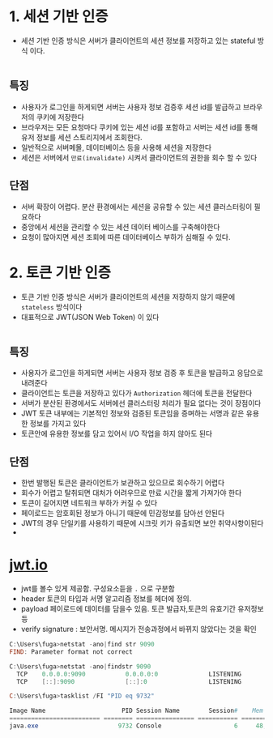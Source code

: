 # 1. 세션 기반 인증
 - 세션 기반 인증 방식은 서버가 클라이언트의 세션 정보를 저장하고 있는 stateful 방식 이다.
<img>

## 특징
 - 사용자가 로그인을 하게되면 서버는 사용자 정보 검증후 세션 id를 발급하고 브라우저의 쿠키에 저장한다
 - 브라우저는 모든 요청마다 쿠키에 있는 세션 id를 포함하고 서버는 세션 id를 통해 유저 정보를 세션 스토리지에서 조회한다.
 - 일반적으로 서버메몰, 데이터베이스 등을 사용해 세션을 저장한다
 - 세션은 서버에서 `만료(invalidate)` 시켜서 클라이언트의 권한을 회수 할 수 있다
## 단점
 - 서버 확장이 어렵다. 분산 환경에서는 세션을 공유할 수 있는 세션 클러스터링이 필요하다
 - 중앙에서 세션을 관리할 수 있는 세션 데이터 베이스를 구축해야한다
 - 요청이 많아지면 세션 조회에 따른 데이터베이스 부하가 심해질 수 있다.



# 2. 토큰 기반 인증
 - 토큰 기반 인증 방식은 서버가 클라이언트의 세션을 저장하지 않기 때문에 `stateless` 방식이다
 - 대표적으로 JWT(JSON Web Token) 이 있다
<img>

## 특징
 - 사용자가 로그인을 하게되면 서버는 사용자 정보 검증 후 토큰을 발급하고 응답으로 내려준다
 - 클라이언트는 토큰을 저장하고 있다가 `Authorization` 헤더에 토큰을 전달한다
 - 서버가 분산된 환경에서도 서버에선 클러스터링 처리가 필요 없다는 것이 장점이다
 - JWT 토큰 내부에는 기본적인 정보와 검증된 토큰임을 증며하는 서명과 같은 유용한 정보를 가지고 있다
 - 토큰안에 유용한 정보를 담고 있어서 I/O 작업을 하지 않아도 된다
## 단점
 - 한번 발행된 토큰은 클라이언트가 보관하고 있으므로 회수하기 어렵다
 - 회수가 어렵고 탈취되면 대처가 어려우므로 만료 시간을 짧게 가져가야 한다
 - 토큰이 길어지면 네트워크 부하가 커질 수 있다
 - 페이로드는 암호회된 정보가 아니기 때문에 민감정보를 담아선 안된다
 - JWT의 경우 단일키를 사용하기 때문에 시크릿 키가 유출되면 보안 취약사항이된다
 - 
# [jwt.io](https://jwt.io)
 - jwt를 볼수 있게 제공함.  구성요소듣을 `.` 으로 구분함
 - header 토큰의 타입과 서명 알고리즘 정보를 헤더에 정의. 
 - payload 페이로드에 데이터를 담을수 있음. 토큰 발급자,토큰의 유효기간 유저정보등
 - verify signature : 보안서명. 메시지가 전송과정에서 바뀌지 않았다는 것을 확인



```powershell
C:\Users\fuga>netstat -ano|find str 9090
FIND: Parameter format not correct

C:\Users\fuga>netstat -ano|findstr 9090
  TCP    0.0.0.0:9090           0.0.0.0:0              LISTENING       9732
  TCP    [::]:9090              [::]:0                 LISTENING       9732

C:\Users\fuga>tasklist /FI "PID eq 9732"

Image Name                     PID Session Name        Session#    Mem Usage
========================= ======== ================ =========== ============
java.exe                      9732 Console                    6     48,912 K
```
